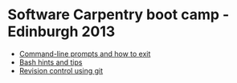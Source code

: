 
Software Carpentry boot camp - Edinburgh 2013
=============================================

* [Command-line prompts and how to exit](PromptsExits.md)
* [Bash hints and tips](BashHintsAndTips.md)
* [Revision control using git](git/README.md)
